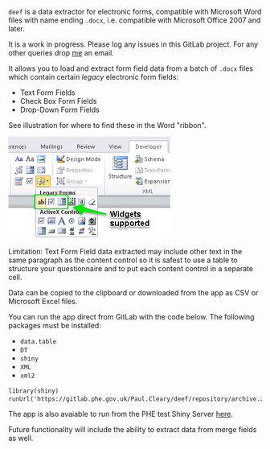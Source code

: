 `deef` is a data extractor for electronic forms, compatible with Microsoft Word 
files with name ending `.docx`, i.e. compatible with Microsoft Office 2007 
and later.

It is a work in progress. Please log any issues in this GitLab project. For any other queries drop [me](mailto:paul.cleary@phe.gov.uk?Subject=deef) an email.

It allows you to load and extract form field data from a batch of `.docx` files 
which contain certain *legacy* electronic form fields:

- Text Form Fields 
- Check Box Form Fields
- Drop-Down Form Fields

See illustration for where to find these in the Word "ribbon". 

![Compatible widgets](img/widgets.png)

Limitation: Text Form Field data extracted may include other text in the same paragraph as the content control so it is safest to use a table to structure your questionnaire and to put each content control in a separate cell. 

Data can be copied to the clipboard or downloaded from the app as CSV or Microsoft Excel files.

You can run the app direct from GitLab with the code below.
The following packages must be installed:

- `data.table`
- `DT`
- `shiny`
- `XML`
- `xml2`

```
library(shiny)
runUrl('https://gitlab.phe.gov.uk/Paul.Cleary/deef/repository/archive.zip')
```

The app is also avaiable to run from the PHE test Shiny Server [here](http://158.119.199.25:3838/paul/deef/).

Future functionality will include the ability to extract data from merge fields as well.
